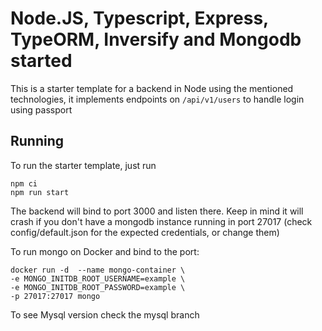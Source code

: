 # Node.JS, Typescript, Express, TypeORM, Inversify and Mongodb started

This is a starter template for a backend in Node using the mentioned technologies, it implements endpoints on `/api/v1/users` to handle login using passport

## Running
To run the starter template, just run 
   
    npm ci
    npm run start


The backend will bind to port 3000 and listen there. Keep in mind it will crash if you don't have a mongodb instance running in port 27017 (check config/default.json for the expected credentials, or change them)

To run mongo on Docker and bind to the port:

    docker run -d  --name mongo-container \
    -e MONGO_INITDB_ROOT_USERNAME=example \
    -e MONGO_INITDB_ROOT_PASSWORD=example \
    -p 27017:27017 mongo
    
To see Mysql version check the mysql branch